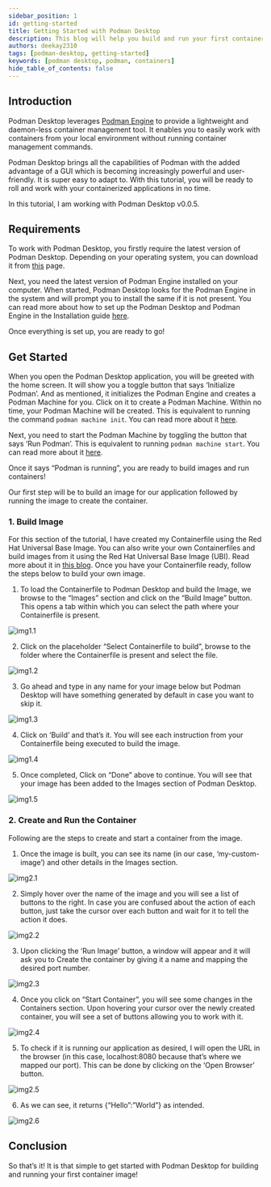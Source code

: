 ```yaml
---
sidebar_position: 1
id: getting-started
title: Getting Started with Podman Desktop
description: This blog will help you build and run your first container image on Podman Desktop
authors: deekay2310
tags: [podman-desktop, getting-started]
keywords: [podman desktop, podman, containers]
hide_table_of_contents: false
---
```


<!--truncate-->

## Introduction

Podman Desktop leverages [Podman Engine](https://podman.io/) to provide a lightweight and daemon-less container management tool. It enables you to easily work with containers from your local environment without running container management commands. 

Podman Desktop brings all the capabilities of Podman with the added advantage of a GUI which is becoming increasingly powerful and user-friendly. It is super easy to adapt to. With this tutorial, you will be ready to roll and work with your containerized applications in no time.

In this tutorial, I am working with Podman Desktop v0.0.5.

## Requirements

To work with Podman Desktop, you firstly require the latest version of Podman Desktop. Depending on your operating system, you can download it from [this](https://podman-desktop.io/downloads) page.

Next, you need the latest version of Podman Engine installed on your computer. When started, Podman Desktop looks for the Podman Engine in the system and will prompt you to install the same if it is not present. You can read more about how to set up the Podman Desktop and Podman Engine in the Installation guide [here](/docs/installation/macos-install).

Once everything is set up, you are ready to go!

## Get Started

When you open the Podman Desktop application, you will be greeted with the home screen. It will show you a toggle button that says ‘Initialize Podman’. And as mentioned, it initializes the Podman Engine and creates a Podman Machine for you. Click on it to create a Podman Machine. Within no time, your Podman Machine will be created. This is equivalent to running the command `podman machine init`. You can read more about it [here](https://docs.podman.io/en/latest/markdown/podman-machine-init.1.html).

Next, you need to start the Podman Machine by toggling the button that says ‘Run Podman’. This is equivalent to running `podman machine start`. You can read more about it [here](https://docs.podman.io/en/latest/markdown/podman-machine-start.1.html). 

Once it says “Podman is running”, you are ready to build images and run containers! 

Our first step will be to build an image for our application followed by running the image to create the container.

### 1. Build Image

For this section of the tutorial, I have created my Containerfile using the Red Hat Universal Base Image. You can also write your own Containerfiles and build images from it using the Red Hat Universal Base Image (UBI). Read more about it in [this blog](https://developers.redhat.com/articles/2021/11/30/build-lightweight-and-secure-container-images-using-rhel-ubi). Once you have your Containerfile ready, follow the steps below to build your own image.

1) To load the Containerfile to Podman Desktop and build the Image, we browse to the “Images” section and click on the “Build Image” button. This opens a tab within which you can select the path where your Containerfile is present.

![img1.1](img/1.1.png)

2) Click on the placeholder “Select Containerfile to build”, browse to the folder where the Containerfile is present and select the file.

![img1.2](img/1.2.png)

3) Go ahead and type in any name for your image below but Podman Desktop will have something generated by default in case you want to skip it. 

![img1.3](img/1.3.png)

4) Click on ‘Build’ and that’s it. You will see each instruction from your Containerfile being executed to build the image. 

![img1.4](img/1.4.png)

5) Once completed, Click on “Done” above to continue. You will see that your image has been added to the Images section of Podman Desktop. 

![img1.5](img/1.5.png)

### 2. Create and Run the Container

Following are the steps to create and start a container from the image.

1) Once the image is built, you can see its name (in our case, ‘my-custom-image’) and other details in the Images section. 

![img2.1](img/2.1.png)

2) Simply hover over the name of the image and you will see a list of buttons to the right. In case you are confused about the action of each button, just take the cursor over each button and wait for it to tell the action it does. 

![img2.2](img/2.2.png)

3) Upon clicking the ‘Run Image’ button, a window will appear and it will ask you to Create the container by giving it a name and mapping the desired port number. 

![img2.3](img/2.3.png)

4) Once you click on “Start Container”, you will see some changes in the Containers section. Upon hovering your cursor over the newly created container, you will see a set of buttons allowing you to work with it.

![img2.4](img/2.4.png)

5) To check if it is running our application as desired, I will open the URL in the browser (in this case, localhost:8080 because that’s where we mapped our port). This can be done by clicking on the ‘Open Browser’ button.

![img2.5](img/2.5.png)

6) As we can see, it returns {“Hello”:”World”} as intended. 

![img2.6](img/2.6.png)

## Conclusion

So that’s it! It is that simple to get started with Podman Desktop for building and running your first container image!

